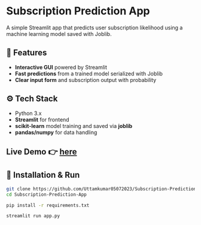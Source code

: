 # Subscription Prediction App

A simple Streamlit app that predicts user subscription likelihood using a machine learning model saved with Joblib.

## 🚀 Features

- **Interactive GUI** powered by Streamlit  
- **Fast predictions** from a trained model serialized with Joblib  
- **Clear input form** and subscription output with probability  

## ⚙️ Tech Stack

- Python 3.x  
- **Streamlit** for frontend  
- **scikit-learn** model training and saved via **joblib**  
- **pandas/numpy** for data handling  

## Live Demo 👉 [here](https://subscription-prediction-app.streamlit.app/)

## 🧪 Installation & Run

```bash
git clone https://github.com/Uttamkumar05072023/Subscription-Prediction-App.git
cd Subscription-Prediction-App

pip install -r requirements.txt

streamlit run app.py
